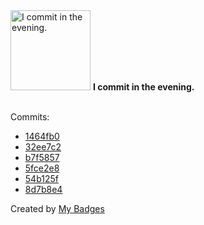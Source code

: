 <img src="https://my-badges.github.io/my-badges/evening-commits.png" alt="I commit in the evening." title="I commit in the evening." width="128">
<strong>I commit in the evening.</strong>
<br><br>

Commits:

- <a href="https://github.com/n3rada/ropcatalog/commit/1464fb080f90039867acf46d13a10afbe2c98145">1464fb0</a>
- <a href="https://github.com/n3rada/ropcatalog/commit/32ee7c2cd7350a765f0986e2a893fd33f7efd892">32ee7c2</a>
- <a href="https://github.com/n3rada/ropcatalog/commit/b7f58577bc1fa06e0fca89bb50543d0add86906c">b7f5857</a>
- <a href="https://github.com/n3rada/ropcatalog/commit/5fce2e85c77f2045aa348fae4711e5b5014c0e2a">5fce2e8</a>
- <a href="https://github.com/n3rada/iat-address-locator/commit/54b125f7f41c3fa58604f8c91015397d754e4c6e">54b125f</a>
- <a href="https://github.com/n3rada/iat-address-locator/commit/8d7b8e4db972aee60dd4285af9bb4283b14d3a20">8d7b8e4</a>


Created by <a href="https://github.com/my-badges/my-badges">My Badges</a>